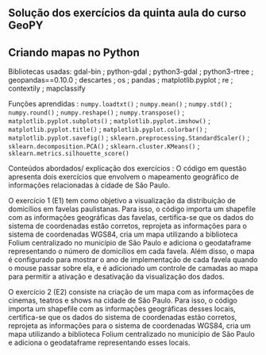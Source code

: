 ## Solução dos exercícios da quinta aula do curso GeoPY
## Criando mapas no Python

Bibliotecas usadas: gdal-bin ; python-gdal ; python3-gdal ; python3-rtree ; geopandas==0.10.0 ; descartes ; os ; pandas ; matplotlib.pyplot ; re ; contextily ; mapclassify

Funções aprendidas : `numpy.loadtxt()` ; `numpy.mean()` ; `numpy.std()` ; `numpy.round()` ; `numpy.reshape()` ; `numpy.transpose()` ; `matplotlib.pyplot.subplots()` ; `matplotlib.pyplot.imshow()` ; `matplotlib.pyplot.title()` ; `matplotlib.pyplot.colorbar()` ; `matplotlib.pyplot.savefig()` ; `sklearn.preprocessing.StandardScaler()` ; `sklearn.decomposition.PCA()` ; `sklearn.cluster.KMeans()` ; `sklearn.metrics.silhouette_score()`

Conteúdos abordados/ explicação dos exercícios : O código em questão apresenta dois exercícios que envolvem o mapeamento geográfico de informações relacionadas à cidade de São Paulo. 

O exercício 1 (E1) tem como objetivo a visualização da distribuição de domicílios em favelas paulistanas. Para isso, o código importa um shapefile com as informações geográficas das favelas, certifica-se que os dados do sistema de coordenadas estão corretos, reprojeta as informações para o sistema de coordenadas WGS84, cria um mapa utilizando a biblioteca Folium centralizado no município de São Paulo e adiciona o geodataframe representando o número de domicílios em cada favela. Além disso, o mapa é configurado para mostrar o ano de implementação de cada favela quando o mouse passar sobre ela, e é adicionado um controle de camadas ao mapa para permitir a ativação e desativação da visualização dos dados.

O exercício 2 (E2) consiste na criação de um mapa com as informações de cinemas, teatros e shows na cidade de São Paulo. Para isso, o código importa um shapefile com as informações geográficas desses locais, certifica-se que os dados do sistema de coordenadas estão corretos, reprojeta as informações para o sistema de coordenadas WGS84, cria um mapa utilizando a biblioteca Folium centralizado no município de São Paulo e adiciona o geodataframe representando esses locais.
